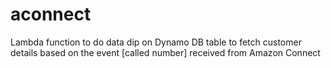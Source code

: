 # aconnect
Lambda function to do data dip on Dynamo DB table to fetch customer details based on the event [called number] received from Amazon Connect
